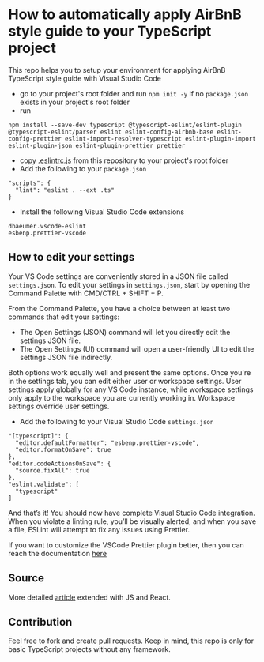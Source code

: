 # How to automatically apply AirBnB style guide to your TypeScript project

This repo helps you to setup your environment for applying AirBnB TypeScript style guide with Visual Studio Code

- go to your project's root folder and run `npm init -y` if no `package.json` exists in your project's root folder
- run
```shell script
npm install --save-dev typescript @typescript-eslint/eslint-plugin @typescript-eslint/parser eslint eslint-config-airbnb-base eslint-config-prettier eslint-import-resolver-typescript eslint-plugin-import eslint-plugin-json eslint-plugin-prettier prettier
```
- copy [.eslintrc.js](.eslintrc.js) from this repository to your project's root folder
- Add the following to your `package.json`
```text
"scripts": {
  "lint": "eslint . --ext .ts"
}
```

- Install the following Visual Studio Code extensions
```text
dbaeumer.vscode-eslint
esbenp.prettier-vscode
```

## How to edit your settings

Your VS Code settings are conveniently stored in a JSON file called `settings.json`.
To edit your settings in `settings.json`,
start by opening the Command Palette with CMD/CTRL + SHIFT + P.

From the Command Palette, you have a choice between at least two commands that edit your settings:
- The Open Settings (JSON) command will let you directly edit the settings JSON file.
- The Open Settings (UI) command will open a user-friendly UI to edit the settings JSON file indirectly.

Both options work equally well and present the same options.
Once you're in the settings tab, you can edit either user or workspace settings.
User settings apply globally for any VS Code instance,
while workspace settings only apply to the workspace you are currently working in.
Workspace settings override user settings.

- Add the following to your Visual Studio Code `settings.json`
```text
"[typescript]": {
  "editor.defaultFormatter": "esbenp.prettier-vscode",
  "editor.formatOnSave": true
},
"editor.codeActionsOnSave": {
  "source.fixAll": true
},
"eslint.validate": [
  "typescript"
]
```

And that’s it! 
You should now have complete Visual Studio Code integration.
When you violate a linting rule, you’ll be visually alerted, and when you save a file,
ESLint will attempt to fix any issues using Prettier.

If you want to customize the VSCode Prettier plugin better,
then you can reach the documentation [here](https://marketplace.visualstudio.com/items?itemName=dbaeumer.vscode-eslint)

## Source

More detailed [article](https://levelup.gitconnected.com/setting-up-eslint-with-prettier-typescript-and-visual-studio-code-d113bbec9857)
extended with JS and React.

## Contribution

Feel free to fork and create pull requests. Keep in mind, this repo is only for basic TypeScript projects
without any framework.
